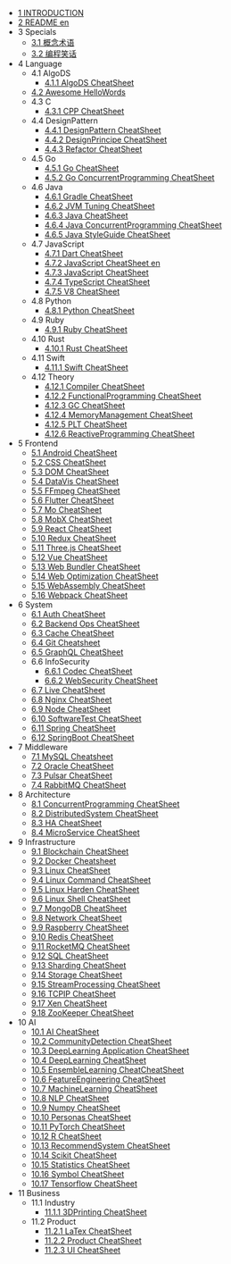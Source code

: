   - [1 INTRODUCTION](/INTRODUCTION.md)
  - [2 README en](/README-en.md)
  - 3 Specials
    - [3.1 概念术语](/Specials/概念术语.md)
    - [3.2 编程笑话](/Specials/编程笑话.md)
  - 4 Language
    - 4.1 AlgoDS
      - [4.1.1 AlgoDS CheatSheet](/Language/AlgoDS/AlgoDS-CheatSheet.md)
    - [4.2 Awesome HelloWords](/Language/Awesome-HelloWords.md)
    - 4.3 C
      - [4.3.1 CPP CheatSheet](/Language/C/CPP-CheatSheet.md)
    - 4.4 DesignPattern
      - [4.4.1 DesignPattern CheatSheet](/Language/DesignPattern/DesignPattern-CheatSheet.md)
      - [4.4.2 DesignPrincipe CheatSheet](/Language/DesignPattern/DesignPrincipe-CheatSheet.md)
      - [4.4.3 Refactor CheatSheet](/Language/DesignPattern/Refactor-CheatSheet.md)
    - 4.5 Go
      - [4.5.1 Go CheatSheet](/Language/Go/Go-CheatSheet.md)
      - [4.5.2 Go ConcurrentProgramming CheatSheet](/Language/Go/Go-ConcurrentProgramming-CheatSheet.md)
    - 4.6 Java
      - [4.6.1 Gradle CheatSheet](/Language/Java/Gradle-CheatSheet.md)
      - [4.6.2 JVM Tuning CheatSheet](/Language/Java/JVM-Tuning-CheatSheet.md)
      - [4.6.3 Java CheatSheet](/Language/Java/Java-CheatSheet.md)
      - [4.6.4 Java ConcurrentProgramming CheatSheet](/Language/Java/Java-ConcurrentProgramming-CheatSheet.md)
      - [4.6.5 Java StyleGuide CheatSheet](/Language/Java/Java-StyleGuide-CheatSheet.md)
    - 4.7 JavaScript
      - [4.7.1 Dart CheatSheet](/Language/JavaScript/Dart-CheatSheet.md)
      - [4.7.2 JavaScript CheatSheet en](/Language/JavaScript/JavaScript-CheatSheet-en.md)
      - [4.7.3 JavaScript CheatSheet](/Language/JavaScript/JavaScript-CheatSheet.md)
      - [4.7.4 TypeScript CheatSheet](/Language/JavaScript/TypeScript-CheatSheet.md)
      - [4.7.5 V8 CheatSheet](/Language/JavaScript/V8-CheatSheet.md)
    - 4.8 Python
      - [4.8.1 Python CheatSheet](/Language/Python/Python-CheatSheet.md)
    - 4.9 Ruby
      - [4.9.1 Ruby CheatSheet](/Language/Ruby/Ruby-CheatSheet.md)
    - 4.10 Rust
      - [4.10.1 Rust CheatSheet](/Language/Rust/Rust-CheatSheet.md)
    - 4.11 Swift
      - [4.11.1 Swift CheatSheet](/Language/Swift/Swift-CheatSheet.md)
    - 4.12 Theory
      - [4.12.1 Compiler CheatSheet](/Language/Theory/Compiler-CheatSheet.md)
      - [4.12.2 FunctionalProgramming CheatSheet](/Language/Theory/FunctionalProgramming-CheatSheet.md)
      - [4.12.3 GC CheatSheet](/Language/Theory/GC-CheatSheet.md)
      - [4.12.4 MemoryManagement CheatSheet](/Language/Theory/MemoryManagement-CheatSheet.md)
      - [4.12.5 PLT CheatSheet](/Language/Theory/PLT-CheatSheet.md)
      - [4.12.6 ReactiveProgramming CheatSheet](/Language/Theory/ReactiveProgramming-CheatSheet.md)
  - 5 Frontend
    - [5.1 Android CheatSheet](/Frontend/Android-CheatSheet.md)
    - [5.2 CSS CheatSheet](/Frontend/CSS-CheatSheet.md)
    - [5.3 DOM CheatSheet](/Frontend/DOM-CheatSheet.md)
    - [5.4 DataVis CheatSheet](/Frontend/DataVis-CheatSheet.md)
    - [5.5 FFmpeg CheatSheet](/Frontend/FFmpeg-CheatSheet.md)
    - [5.6 Flutter CheatSheet](/Frontend/Flutter-CheatSheet.md)
    - [5.7 Mo CheatSheet](/Frontend/Mo-CheatSheet.md)
    - [5.8 MobX CheatSheet](/Frontend/MobX-CheatSheet.md)
    - [5.9 React CheatSheet](/Frontend/React-CheatSheet.md)
    - [5.10 Redux CheatSheet](/Frontend/Redux-CheatSheet.md)
    - [5.11 Three.js CheatSheet](/Frontend/Three.js-CheatSheet.md)
    - [5.12 Vue CheatSheet](/Frontend/Vue-CheatSheet.md)
    - [5.13 Web Bundler CheatSheet](/Frontend/Web-Bundler-CheatSheet.md)
    - [5.14 Web Optimization CheatSheet](/Frontend/Web-Optimization-CheatSheet.md)
    - [5.15 WebAssembly CheatSheet](/Frontend/WebAssembly-CheatSheet.md)
    - [5.16 Webpack CheatSheet](/Frontend/Webpack-CheatSheet.md)
  - 6 System
    - [6.1 Auth CheatSheet](/System/Auth-CheatSheet.md)
    - [6.2 Backend Ops CheatSheet](/System/Backend-Ops-CheatSheet.md)
    - [6.3 Cache CheatSheet](/System/Cache-CheatSheet.md)
    - [6.4 Git Cheatsheet](/System/Git-Cheatsheet.md)
    - [6.5 GraphQL CheatSheet](/System/GraphQL-CheatSheet.md)
    - 6.6 InfoSecurity
      - [6.6.1 Codec CheatSheet](/System/InfoSecurity/Codec-CheatSheet.md)
      - [6.6.2 WebSecurity CheatSheet](/System/InfoSecurity/WebSecurity-CheatSheet.md)
    - [6.7 Live CheatSheet](/System/Live-CheatSheet.md)
    - [6.8 Nginx CheatSheet](/System/Nginx-CheatSheet.md)
    - [6.9 Node CheatSheet](/System/Node-CheatSheet.md)
    - [6.10 SoftwareTest CheatSheet](/System/SoftwareTest-CheatSheet.md)
    - [6.11 Spring CheatSheet](/System/Spring-CheatSheet.md)
    - [6.12 SpringBoot CheatSheet](/System/SpringBoot-CheatSheet.md)
  - 7 Middleware
    - [7.1 MySQL Cheatsheet](/Middleware/MySQL-Cheatsheet.md)
    - [7.2 Oracle CheatSheet](/Middleware/Oracle-CheatSheet.md)
    - [7.3 Pulsar CheatSheet](/Middleware/Pulsar-CheatSheet.md)
    - [7.4 RabbitMQ CheatSheet](/Middleware/RabbitMQ-CheatSheet.md)
  - 8 Architecture
    - [8.1 ConcurrentProgramming CheatSheet](/Architecture/ConcurrentProgramming-CheatSheet.md)
    - [8.2 DistributedSystem CheatSheet](/Architecture/DistributedSystem-CheatSheet.md)
    - [8.3 HA CheatSheet](/Architecture/HA-CheatSheet.md)
    - [8.4 MicroService CheatSheet](/Architecture/MicroService-CheatSheet.md)
  - 9 Infrastructure
    - [9.1 Blockchain CheatSheet](/Infrastructure/Blockchain-CheatSheet.md)
    - [9.2 Docker Cheatsheet](/Infrastructure/Docker-Cheatsheet.md)
    - [9.3 Linux CheatSheet](/Infrastructure/Linux-CheatSheet.md)
    - [9.4 Linux Command CheatSheet](/Infrastructure/Linux-Command-CheatSheet.md)
    - [9.5 Linux Harden CheatSheet](/Infrastructure/Linux-Harden-CheatSheet.md)
    - [9.6 Linux Shell CheatSheet](/Infrastructure/Linux-Shell-CheatSheet.md)
    - [9.7 MongoDB CheatSheet](/Infrastructure/MongoDB-CheatSheet.md)
    - [9.8 Network CheatSheet](/Infrastructure/Network-CheatSheet.md)
    - [9.9 Raspberry CheatSheet](/Infrastructure/Raspberry-CheatSheet.md)
    - [9.10 Redis CheatSheet](/Infrastructure/Redis-CheatSheet.md)
    - [9.11 RocketMQ CheatSheet](/Infrastructure/RocketMQ-CheatSheet.md)
    - [9.12 SQL CheatSheet](/Infrastructure/SQL-CheatSheet.md)
    - [9.13 Sharding CheatSheet](/Infrastructure/Sharding-CheatSheet.md)
    - [9.14 Storage CheatSheet](/Infrastructure/Storage-CheatSheet.md)
    - [9.15 StreamProcessing CheatSheet](/Infrastructure/StreamProcessing-CheatSheet.md)
    - [9.16 TCPIP CheatSheet](/Infrastructure/TCPIP-CheatSheet.md)
    - [9.17 Xen CheatSheet](/Infrastructure/Xen-CheatSheet.md)
    - [9.18 ZooKeeper CheatSheet](/Infrastructure/ZooKeeper-CheatSheet.md)
  - 10 AI
    - [10.1 AI CheatSheet](/AI/AI-CheatSheet.md)
    - [10.2 CommunityDetection CheatSheet](/AI/CommunityDetection-CheatSheet.md)
    - [10.3 DeepLearning Application CheatSheet](/AI/DeepLearning-Application-CheatSheet.md)
    - [10.4 DeepLearning CheatSheet](/AI/DeepLearning-CheatSheet.md)
    - [10.5 EnsembleLearning CheatCheatSheet](/AI/EnsembleLearning-CheatCheatSheet.md)
    - [10.6 FeatureEngineering CheatSheet](/AI/FeatureEngineering-CheatSheet.md)
    - [10.7 MachineLearning CheatSheet](/AI/MachineLearning-CheatSheet.md)
    - [10.8 NLP CheatSheet](/AI/NLP-CheatSheet.md)
    - [10.9 Numpy CheatSheet](/AI/Numpy-CheatSheet.md)
    - [10.10 Personas CheatSheet](/AI/Personas-CheatSheet.md)
    - [10.11 PyTorch CheatSheet](/AI/PyTorch-CheatSheet.md)
    - [10.12 R CheatSheet](/AI/R-CheatSheet.md)
    - [10.13 RecommendSystem CheatSheet](/AI/RecommendSystem-CheatSheet.md)
    - [10.14 Scikit CheatSheet](/AI/Scikit-CheatSheet.md)
    - [10.15 Statistics CheatSheet](/AI/Statistics-CheatSheet.md)
    - [10.16 Symbol CheatSheet](/AI/Symbol-CheatSheet.md)
    - [10.17 Tensorflow CheatSheet](/AI/Tensorflow-CheatSheet.md)
  - 11 Business
    - 11.1 Industry
      - [11.1.1 3DPrinting CheatSheet](/Business/Industry/3DPrinting-CheatSheet.md)
    - 11.2 Product
      - [11.2.1 LaTex CheatSheet](/Business/Product/LaTex-CheatSheet.md)
      - [11.2.2 Product CheatSheet](/Business/Product/Product-CheatSheet.md)
      - [11.2.3 UI CheatSheet](/Business/Product/UI-CheatSheet.md)